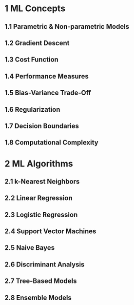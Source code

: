 # 1 ML Concepts 

## 1.1 Parametric & Non-parametric Models

## 1.2 Gradient Descent

## 1.3 Cost Function

## 1.4 Performance Measures

## 1.5 Bias-Variance Trade-Off

## 1.6 Regularization

## 1.7 Decision Boundaries

## 1.8 Computational Complexity

# 2 ML Algorithms 

## 2.1 k-Nearest Neighbors

## 2.2 Linear Regression

## 2.3 Logistic Regression

## 2.4 Support Vector Machines

## 2.5 Naive Bayes

## 2.6 Discriminant Analysis

## 2.7 Tree-Based Models

## 2.8 Ensemble Models

